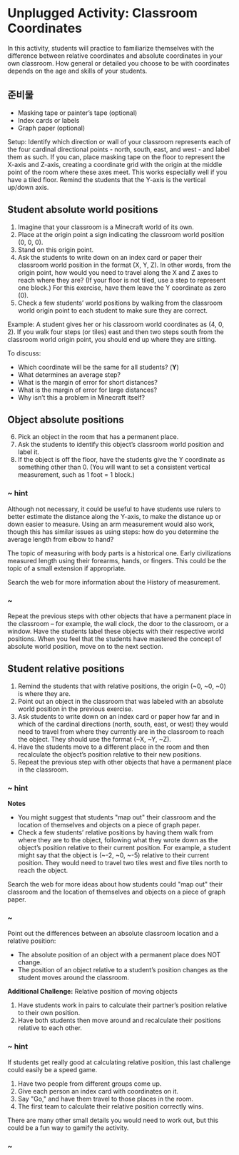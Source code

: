 # Unplugged Activity: Classroom Coordinates

In this activity, students will practice to familiarize themselves with the difference between relative coordinates and absolute coordinates in your own classroom. How general or detailed you choose to be with coordinates depends on the age and skills of your students.

## 준비물

* Masking tape or painter’s tape (optional)
* Index cards or labels
* Graph paper (optional)

Setup: Identify which direction or wall of your classroom represents each of the four cardinal directional points - north, south, east, and west - and label them as such. If you can, place masking tape on the floor to represent the X-axis and Z-axis, creating a coordinate grid with the origin at the middle point of the room where these axes meet. This works especially well if you have a tiled floor. Remind the students that the Y-axis is the vertical up/down axis.

## Student absolute world positions

1. Imagine that your classroom is a Minecraft world of its own.
2. Place at the origin point a sign indicating the classroom world position (0, 0, 0).
3. Stand on this origin point.
4. Ask the students to write down on an index card or paper their classroom world position in the format (X, Y, Z). In other words, from the origin point, how would you need to travel along the X and Z axes to reach where they are? (If your floor is not tiled, use a step to represent one block.) For this exercise, have them leave the Y coordinate as zero (0).
5. Check a few students’ world positions by walking from the classroom world origin point to each student to make sure they are correct.

Example: A student gives her or his classroom world coordinates as (4, 0, 2). If you walk four steps (or tiles) east and then two steps south from the classroom world origin point, you should end up where they are sitting.

To discuss:

* Which coordinate will be the same for all students? (**Y**)
* What determines an average step?
* What is the margin of error for short distances?
* What is the margin of error for large distances?
* Why isn’t this a problem in Minecraft itself?

## Object absolute positions

6. Pick an object in the room that has a permanent place. 
7. Ask the students to identify this object’s classroom world position and label it. 
8. If the object is off the floor, have the students give the Y coordinate as something other than 0. (You will want to set a consistent vertical measurement, such as 1 foot = 1 block.)

### ~ hint

Although not necessary, it could be useful to have students use rulers to better estimate the distance along the Y-axis, to make the distance up or down easier to measure. Using an arm measurement would also work, though this has similar issues as using steps: how do you determine the average length from elbow to hand?

The topic of measuring with body parts is a historical one. Early civilizations measured length using their forearms, hands, or fingers. This could be the topic of a small extension if appropriate.

Search the web for more information about the History of measurement.

### ~

Repeat the previous steps with other objects that have a permanent place in the classroom – for example, the wall clock, the door to the classroom, or a window. Have the students label these objects with their respective world positions. When you feel that the students have mastered the concept of absolute world position, move on to the next section.

## Student relative positions

1. Remind the students that with relative positions, the origin (~0, ~0, ~0) is where they are.
2. Point out an object in the classroom that was labeled with an absolute world position in the previous exercise.
3. Ask students to write down on an index card or paper how far and in which of the cardinal directions (north, south, east, or west) they would need to travel from where they currently are in the classroom to reach the object. They should use the format (~X, ~Y, ~Z).
4. Have the students move to a different place in the room and then recalculate the object’s position relative to their new positions.
5. Repeat the previous step with other objects that have a permanent place in the classroom.

### ~ hint

**Notes**

* You might suggest that students "map out" their classroom and the location of themselves and objects on a piece of graph paper.
* Check a few students’ relative positions by having them walk from where they are to the object, following what they wrote down as the object’s position relative to their current position. For example, a student might say that the object is (~-2, ~0, ~-5) relative to their current position. They would need to travel two tiles west and five tiles north to reach the object.

Search the web for more ideas about how students could "map out" their classroom and the location of themselves and objects on a piece of graph paper.

### ~

Point out the differences between an absolute classroom location and a relative position:

* The absolute position of an object with a permanent place does NOT change.
* The position of an object relative to a student’s position changes as the student moves around the classroom.

**Additional Challenge:** Relative position of moving objects

1. Have students work in pairs to calculate their partner’s position relative to their own position.
2. Have both students then move around and recalculate their positions relative to each other.

### ~ hint

If students get really good at calculating relative position, this last challenge could easily be a speed game.

1. Have two people from different groups come up.
2. Give each person an index card with coordinates on it.
3. Say "Go," and have them travel to those places in the room.
4. The first team to calculate their relative position correctly wins.

There are many other small details you would need to work out, but this could be a fun way to gamify the activity.

### ~